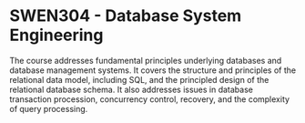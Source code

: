 # SWEN304 - Database System Engineering
The course addresses fundamental principles underlying databases and database management systems. It covers the structure and principles of the relational data model, including SQL, and the principled design of the relational database schema. It also addresses issues in database transaction procession, concurrency control, recovery, and the complexity of query processing.
